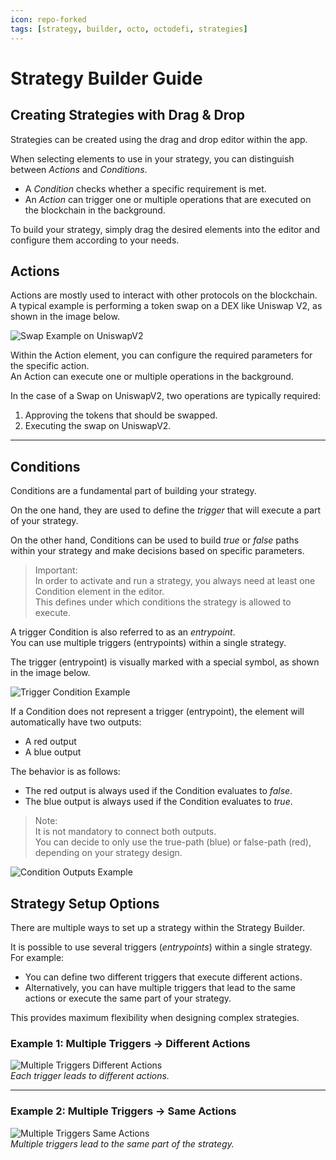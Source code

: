 ```yaml
---
icon: repo-forked
tags: [strategy, builder, octo, octodefi, strategies]
---
```


# Strategy Builder Guide

## Creating Strategies with Drag & Drop

Strategies can be created using the drag and drop editor within the app.

When selecting elements to use in your strategy, you can distinguish between _Actions_ and _Conditions_.

- A _Condition_ checks whether a specific requirement is met.
- An _Action_ can trigger one or multiple operations that are executed on the blockchain in the background.

To build your strategy, simply drag the desired elements into the editor and configure them according to your needs.

## Actions

Actions are mostly used to interact with other protocols on the blockchain.  
A typical example is performing a token swap on a DEX like Uniswap V2, as shown in the image below.

![Swap Example on UniswapV2](../../../static/swap-action.png)

Within the Action element, you can configure the required parameters for the specific action.  
An Action can execute one or multiple operations in the background.

In the case of a Swap on UniswapV2, two operations are typically required:

1. Approving the tokens that should be swapped.
2. Executing the swap on UniswapV2.

---

## Conditions

Conditions are a fundamental part of building your strategy.

On the one hand, they are used to define the _trigger_ that will execute a part of your strategy.

On the other hand, Conditions can be used to build _true_ or _false_ paths within your strategy and make decisions based on specific parameters.

> Important:  
> In order to activate and run a strategy, you always need at least one Condition element in the editor.  
> This defines under which conditions the strategy is allowed to execute.

A trigger Condition is also referred to as an _entrypoint_.  
You can use multiple triggers (entrypoints) within a single strategy.

The trigger (entrypoint) is visually marked with a special symbol, as shown in the image below.

![Trigger Condition Example](../../../static/trigger-condition.png)

If a Condition does not represent a trigger (entrypoint), the element will automatically have two outputs:

- A red output
- A blue output

The behavior is as follows:

- The red output is always used if the Condition evaluates to _false_.
- The blue output is always used if the Condition evaluates to _true_.

> Note:  
> It is not mandatory to connect both outputs.  
> You can decide to only use the true-path (blue) or false-path (red), depending on your strategy design.

![Condition Outputs Example](../../../static/comparison-condition.png)

## Strategy Setup Options

There are multiple ways to set up a strategy within the Strategy Builder.

It is possible to use several triggers (_entrypoints_) within a single strategy.  
For example:

- You can define two different triggers that execute different actions.
- Alternatively, you can have multiple triggers that lead to the same actions or execute the same part of your strategy.

This provides maximum flexibility when designing complex strategies.

### Example 1: Multiple Triggers → Different Actions

![Multiple Triggers Different Actions](../../../static/multiple-strategies.png)  
_Each trigger leads to different actions._

---

### Example 2: Multiple Triggers → Same Actions

![Multiple Triggers Same Actions](../../../static/multiple-entrypoints.png)  
_Multiple triggers lead to the same part of the strategy._
